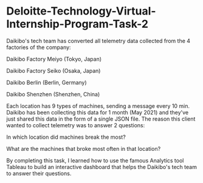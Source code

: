 # Deloitte-Technology-Virtual-Internship-Program-Task-2
Daikibo's tech team has converted all telemetry data collected from the 4 factories of the company:

Daikibo Factory Meiyo (Tokyo, Japan)

Daikibo Factory Seiko (Osaka, Japan)

Daikibo Berlin (Berlin, Germany)

Daikibo Shenzhen (Shenzhen, China)

Each location has 9 types of machines, sending a message every 10 min. Daikibo has been collecting this data for 1 month (May 2021) and they've just shared this data in the form of a single JSON file. The reason this client wanted to collect telemetry was to answer 2 questions:

In which location did machines break the most?

What are the machines that broke most often in that location?

By completing this task, I learned how to use the famous Analytics tool Tableau to build an interactive dashboard that helps the Daikibo's tech team to answer their questions.
